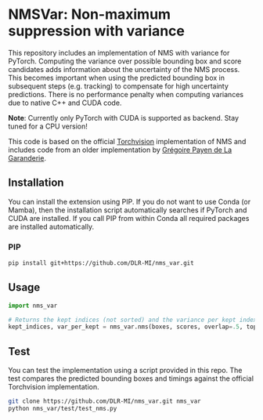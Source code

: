 # NMSVar: Non-maximum suppression with variance 

This repository includes an implementation of NMS with variance for PyTorch.
Computing the variance over possible bounding box and score candidates adds information about the uncertainty of the NMS process.
This becomes important when using the predicted bounding box in subsequent steps (e.g. tracking) to compensate for high uncertainty predictions.
There is no performance penalty when computing variances due to native C++ and CUDA code.

**Note**: Currently only PyTorch with CUDA is supported as backend. Stay tuned for a CPU version!

This code is based on the official [Torchvision](https://github.com/pytorch/vision/blob/main/torchvision/csrc/ops/cuda/nms_kernel.cu) implementation of NMS and includes code from an older implementation by [Grégoire Payen de La Garanderie](https://github.com/gdlg/pytorch_nms/blob/master/src/nms_kernel.cu).

## Installation
You can install the extension using PIP. If you do not want to use Conda (or Mamba), then the installation script automatically searches if PyTorch and CUDA are installed.
If you call PIP from within Conda all required packages are installed automatically.

### PIP
```bash
pip install git+https://github.com/DLR-MI/nms_var.git
```

## Usage

```python
import nms_var

# Returns the kept indices (not sorted) and the variance per kept index
kept_indices, var_per_kept = nms_var.nms(boxes, scores, overlap=.5, top_k=200)
```

## Test
You can test the implementation using a script provided in this repo.
The test compares the predicted bounding boxes and timings against the official Torchvision implementation.
```bash
git clone https://github.com/DLR-MI/nms_var.git nms_var
python nms_var/test/test_nms.py
```